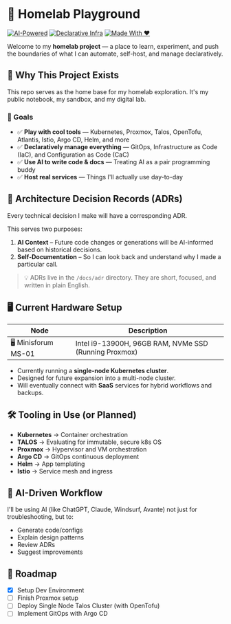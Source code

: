 # 🧠 Homelab Playground

[![AI-Powered](https://img.shields.io/badge/AI%20Enhanced-%E2%9C%94%EF%B8%8F-blueviolet)](https://openai.com)
[![Declarative Infra](https://img.shields.io/badge/Declarative-Infrastructure-informational)]()
[![Made With ❤️](https://img.shields.io/badge/Built%20With-Love-red)]()

Welcome to my **homelab project** — a place to learn, experiment, and push the boundaries of what I can automate, self-host, and manage declaratively.

## 🌟 Why This Project Exists

This repo serves as the home base for my homelab exploration. It's my public notebook, my sandbox, and my digital lab.

### 🧠 Goals

- ✅ **Play with cool tools** — Kubernetes, Proxmox, Talos, OpenTofu, Atlantis, Istio, Argo CD, Helm, and more
- ✅ **Declaratively manage everything** — GitOps, Infrastructure as Code (IaC), and Configuration as Code (CaC)
- ✅ **Use AI to write code & docs** — Treating AI as a pair programming buddy
- ✅ **Host real services** — Things I'll actually use day-to-day

## 🧾 Architecture Decision Records (ADRs)

Every technical decision I make will have a corresponding ADR.

This serves two purposes:

1. **AI Context** – Future code changes or generations will be AI-informed based on historical decisions.
2. **Self-Documentation** – So I can look back and understand why I made a particular call.

> 💡 ADRs live in the `/docs/adr` directory. They are short, focused, and written in plain English.

## 🖥️ Current Hardware Setup

| Node | Description |
|------|-------------|
| 🖥️ Minisforum MS-01 | Intel i9-13900H, 96GB RAM, NVMe SSD (Running Proxmox) |

- Currently running a **single-node Kubernetes cluster**.
- Designed for future expansion into a multi-node cluster.
- Will eventually connect with **SaaS** services for hybrid workflows and backups.

## 🛠️ Tooling in Use (or Planned)

- **Kubernetes**  → Container orchestration
- **TALOS** → Evaluating for immutable, secure k8s OS
- **Proxmox** → Hypervisor and VM orchestration
- **Argo CD** → GitOps continuous deployment
- **Helm** → App templating
- **Istio** → Service mesh and ingress

## 🧠 AI-Driven Workflow

I'll be using AI (like ChatGPT, Claude, Windsurf, Avante) not just for troubleshooting, but to:

- Generate code/configs
- Explain design patterns
- Review ADRs
- Suggest improvements

## 📅 Roadmap

- [x] Setup Dev Environment
- [ ] Finish Proxmox setup
- [ ] Deploy Single Node Talos Cluster (with OpenTofu)
- [ ] Implement GitOps with Argo CD
